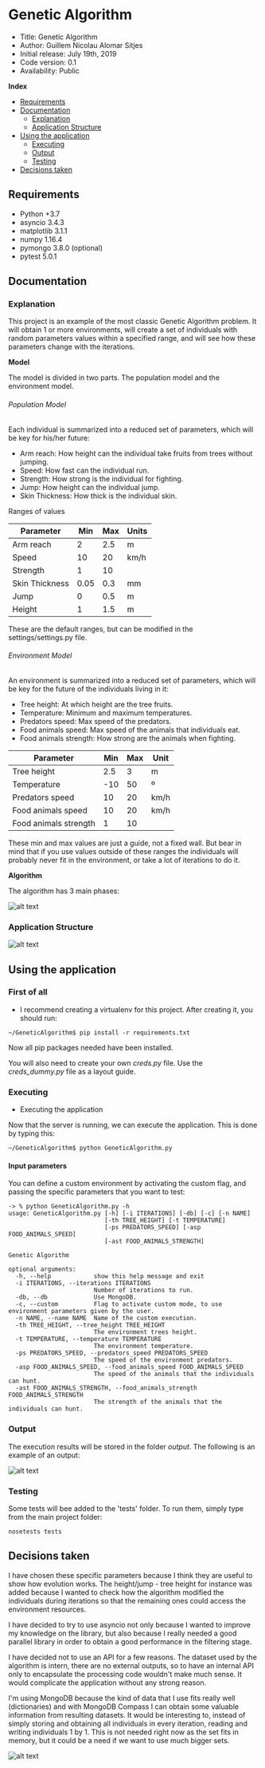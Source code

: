 # Genetic Algorithm

*    Title: Genetic Algorithm     
*    Author: Guillem Nicolau Alomar Sitjes      
*    Initial release: July 19th, 2019                     
*    Code version: 0.1                         
*    Availability: Public     

**Index**
* [Requirements](#requirements)
* [Documentation](#documentation)
    * [Explanation](#explanation)
    * [Application Structure](#application-structure)
* [Using the application](#using-the-application)
    * [Executing](#executing)
    * [Output](#output)
    * [Testing](#testing)
* [Decisions taken](#decisions-taken)

## Requirements

- Python +3.7
- asyncio 3.4.3
- matplotlib 3.1.1
- numpy 1.16.4
- pymongo 3.8.0 (optional)
- pytest 5.0.1

## Documentation

### Explanation

This project is an example of the most classic Genetic Algorithm problem. It will obtain 1 or more environments, will create a set of individuals with random parameters values within a specified range, and will see how these parameters change with the iterations.

**Model**

The model is divided in two parts. The population model and the environment model.

###### Population Model

Each individual is summarized into a reduced set of parameters, which will be key for his/her future:

- Arm reach: How height can the individual take fruits from trees without jumping.
- Speed: How fast can the individual run.
- Strength: How strong is the individual for fighting.
- Jump: How height can the individual jump.
- Skin Thickness: How thick is the individual skin.

Ranges of values

| Parameter                          | Min  | Max | Units |
|------------------------------------|------|-----|-------|
| Arm reach                          | 2    | 2.5 | m     |
| Speed                              | 10   | 20  | km/h  |
| Strength                           | 1    | 10  |       |
| Skin Thickness                     | 0.05 | 0.3 | mm    |
| Jump                               | 0    | 0.5 | m     |
| Height                             | 1    | 1.5 | m     |

These are the default ranges, but can be modified in the settings/settings.py file.

###### Environment Model

An environment is summarized into a reduced set of parameters, which will be key for the future of the individuals living in it:

- Tree height: At which height are the tree fruits.
- Temperature: Minimum and maximum temperatures.
- Predators speed: Max speed of the predators.
- Food animals speed: Max speed of the animals that individuals eat.
- Food animals strength: How strong are the animals when fighting.

| Parameter             | Min | Max | Unit |
|-----------------------|-----|-----|------|
| Tree height           | 2.5 | 3   | m    |
| Temperature           | -10 | 50  | º    |
| Predators speed       | 10  | 20  | km/h |
| Food animals speed    | 10  | 20  | km/h |
| Food animals strength | 1   | 10  |      |

These min and max values are just a guide, not a fixed wall. But bear in mind that if you use values outside of these ranges the individuals will probably never fit in the environment, or take a lot of iterations to do it.

**Algorithm**

The algorithm has 3 main phases:

![alt text][logo]

[logo]: documentation/Diagram.png "Genetic Algorithm"

### Application Structure

![alt text][logo2]

[logo2]: documentation/Structure.png "Application Structure"

## Using the application

### First of all
- I recommend creating a virtualenv for this project. After creating it, you should run:
```
~/GeneticAlgorithm$ pip install -r requirements.txt
```
Now all pip packages needed have been installed.

You will also need to create your own _creds.py_ file. Use the _creds_dummy.py_ file as a layout guide.

### Executing

- Executing the application

Now that the server is running, we can execute the application. This is done by typing this:
```
~/GeneticAlgorithm$ python GeneticAlgorithm.py
```

#### Input parameters

You can define a custom environment by activating the custom flag, and passing the specific parameters that you want to test:

```
-> % python GeneticAlgorithm.py -h
usage: GeneticAlgorithm.py [-h] [-i ITERATIONS] [-db] [-c] [-n NAME]
                           [-th TREE_HEIGHT] [-t TEMPERATURE]
                           [-ps PREDATORS_SPEED] [-asp FOOD_ANIMALS_SPEED]
                           [-ast FOOD_ANIMALS_STRENGTH]

Genetic Algorithm

optional arguments:
  -h, --help            show this help message and exit
  -i ITERATIONS, --iterations ITERATIONS
                        Number of iterations to run.
  -db, --db             Use MongoDB.
  -c, --custom          Flag to activate custom mode, to use environment parameters given by the user.
  -n NAME, --name NAME  Name of the custom execution.
  -th TREE_HEIGHT, --tree_height TREE_HEIGHT
                        The environment trees height.
  -t TEMPERATURE, --temperature TEMPERATURE
                        The environment temperature.
  -ps PREDATORS_SPEED, --predators_speed PREDATORS_SPEED
                        The speed of the environment predators.
  -asp FOOD_ANIMALS_SPEED, --food_animals_speed FOOD_ANIMALS_SPEED
                        The speed of the animals that the individuals can hunt.
  -ast FOOD_ANIMALS_STRENGTH, --food_animals_strength FOOD_ANIMALS_STRENGTH
                        The strength of the animals that the individuals can hunt.
```

### Output

The execution results will be stored in the folder _output_. The following is an example of an output:

![alt text][logo3]

[logo3]: output/ExampleOutput.png "Example output"

### Testing

Some tests will bee added to the 'tests' folder. To run them, simply type from the main project folder:
```
nosetests tests
```

## Decisions taken

I have chosen these specific parameters because I think they are useful to show how evolution works. The height/jump - tree height for instance was added because I wanted to check how the algorithm modified the individuals during iterations so that the remaining ones could access the environment resources.

I have decided to try to use asyncio not only because I wanted to improve my knowledge on the library, but also because I really needed a good parallel library in order to obtain a good performance in the filtering stage.

I have decided not to use an API for a few reasons. The dataset used by the algorithm is intern, there are no external outputs, so to have an internal API only to encapsulate the processing code wouldn't make much sense. It would complicate the application without any strong reason.

I'm using MongoDB because the kind of data that I use fits really well (dictionaries) and with MongoDB Compass I can obtain some valuable information from resulting datasets. It would be interesting to, instead of simply storing and obtaining all individuals in every iteration, reading and writing individuals 1 by 1. This is not needed right now as the set fits in memory, but it could be a need if we want to use much bigger sets.

![alt text][logo4]

[logo4]: documentation/MongoCompass.png "MongoDB Compass screenshot"
